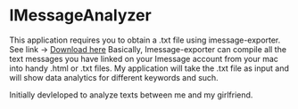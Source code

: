 # IMessageAnalyzer
This application requires you to obtain a .txt file using imessage-exporter.
See link -> [Download here](https://github.com/ReagentX/imessage-exporter)
Basically, Imessage-exporter can compile all the text messages you have linked on your Imessage account from your mac into handy .html or .txt files. My application will take the .txt file as input and will show data analytics for different keywords and such.

Initially devleloped to analyze texts between me and my girlfriend.
